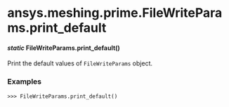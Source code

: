 # ansys.meshing.prime.FileWriteParams.print_default

<a id="ansys.meshing.prime.FileWriteParams.print_default"></a>

#### *static* FileWriteParams.print_default()

Print the default values of `FileWriteParams` object.

### Examples

```pycon
>>> FileWriteParams.print_default()
```

<!-- !! processed by numpydoc !! -->
